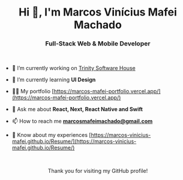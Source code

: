 <h1 align="center">Hi 👋, I'm Marcos Vinícius Mafei Machado</h1>
<h3 align="center">Full-Stack Web & Mobile Developer</h3>

<br/>

- 🔭 I’m currently working on [Trinity Software House](https://trinityoficial.com)

- 🌱 I’m currently learning **UI Design**

- 👨‍💻 My portfolio [https://marcos-mafei-portfolio.vercel.app/](https://marcos-mafei-portfolio.vercel.app/)

- 💬 Ask me about **React, Next, React Native and Swift**

- 📫 How to reach me **marcosmafeimachado@gmail.com**

- 📄 Know about my experiences [https://marcos-vinicius-mafei.github.io/Resume/](https://marcos-vinicius-mafei.github.io/Resume/)

  <br/>

<p align="center">Thank you for visiting my GitHub profile!</p>
